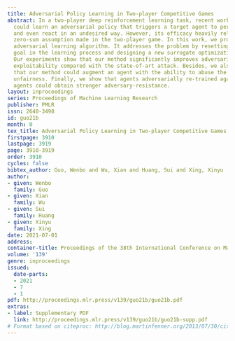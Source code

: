 ```yaml
---
title: Adversarial Policy Learning in Two-player Competitive Games
abstract: In a two-player deep reinforcement learning task, recent work shows an attacker
  could learn an adversarial policy that triggers a target agent to perform poorly
  and even react in an undesired way. However, its efficacy heavily relies upon the
  zero-sum assumption made in the two-player game. In this work, we propose a new
  adversarial learning algorithm. It addresses the problem by resetting the optimization
  goal in the learning process and designing a new surrogate optimization function.
  Our experiments show that our method significantly improves adversarial agents’
  exploitability compared with the state-of-art attack. Besides, we also discover
  that our method could augment an agent with the ability to abuse the target game’s
  unfairness. Finally, we show that agents adversarially re-trained against our adversarial
  agents could obtain stronger adversary-resistance.
layout: inproceedings
series: Proceedings of Machine Learning Research
publisher: PMLR
issn: 2640-3498
id: guo21b
month: 0
tex_title: Adversarial Policy Learning in Two-player Competitive Games
firstpage: 3910
lastpage: 3919
page: 3910-3919
order: 3910
cycles: false
bibtex_author: Guo, Wenbo and Wu, Xian and Huang, Sui and Xing, Xinyu
author:
- given: Wenbo
  family: Guo
- given: Xian
  family: Wu
- given: Sui
  family: Huang
- given: Xinyu
  family: Xing
date: 2021-07-01
address:
container-title: Proceedings of the 38th International Conference on Machine Learning
volume: '139'
genre: inproceedings
issued:
  date-parts:
  - 2021
  - 7
  - 1
pdf: http://proceedings.mlr.press/v139/guo21b/guo21b.pdf
extras:
- label: Supplementary PDF
  link: http://proceedings.mlr.press/v139/guo21b/guo21b-supp.pdf
# Format based on citeproc: http://blog.martinfenner.org/2013/07/30/citeproc-yaml-for-bibliographies/
---
```

